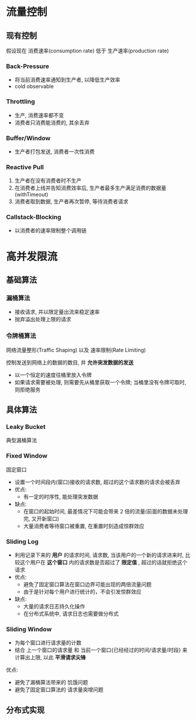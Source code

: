 # 流量控制

## 现有控制

假设现在 消费速率(consumption rate) 低于 生产速率(production rate)

### Back-Pressure

- 将当前消费速率通知到生产者, 以降低生产效率
- cold observable

### Throttling

- 生产, 消费速率都不变
- 消费者只消费能消费的, 其余丢弃

### Buffer/Window

- 生产者打包发送, 消费者一次性消费

### Reactive Pull

1. 生产者在没有消费者时不生产
2. 在消费者上线并告知消费效率后, 生产者最多生产满足消费的数据量(withTimeout)
3. 消费者取到数据, 生产者再次暂停, 等待消费者请求

### Callstack-Blocking

- 以消费者的速率限制整个调用链

# 高并发限流

## 基础算法

### 漏桶算法

- 接收请求, 并以限定量出流来稳定速率
- 抛弃溢出处理上限的请求

### 令牌桶算法

网络流量整形(Traffic Shaping) 以及 速率限制(Rate Limiting)

控制发送到网络上的数据的数目, 并 **允许突发数据的发送**

- 以一个恒定的速度往桶里放入令牌
- 如果请求需要被处理, 则需要先从桶里获取一个令牌; 当桶里没有令牌可取时, 则拒绝服务

## 具体算法

### Leaky Bucket

典型漏桶算法

### Fixed Window

固定窗口
- 设置一个时间段内(窗口)接收的请求数, 超过的这个请求数的请求会被丢弃
- 优点:
  - 有一定的时序性, 能处理突发数据
- 缺点:
  - 在窗口的起始时间, 最差情况下可能会带来 2 倍的流量(前面的数据未处理完, 又开新窗口)
  - 大量消费者等待窗口被重置, 在重置时刻造成惊群效应

### Sliding Log

- 利用记录下来的 **用户** 的请求时间, 请求数, 当该用户的一个新的请求进来时, 比较这个用户在 **这个窗口** 内的请求数是否超过了 **限定值** , 超过的话就拒绝这个请求
- 优点:
  - 避免了固定窗口算法在窗口边界可能出现的两倍流量问题
  - 由于是针对每个用户进行统计的，不会引发惊群效应
- 缺点:
  - 大量的请求日志持久化操作
  - 在分布式系统中, 请求日志也需要做分布式

### Sliding Window

- 为每个窗口进行请求量的计数
- 结合 上一个窗口的请求量 和 当前一个窗口{已经经过的时间/请求量/时段} 来计算出上限, 以此 **平滑请求尖锋**

优点:
- 避免了漏桶算法带来的 饥饿问题
- 避免了固定窗口算法的 请求量突增问题

## 分布式实现
